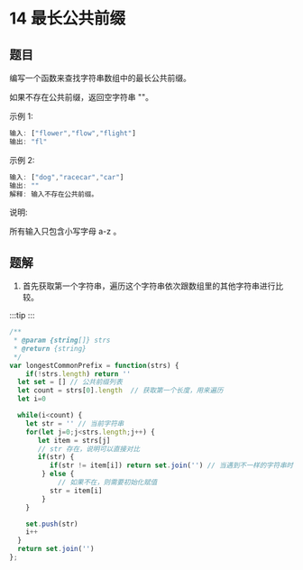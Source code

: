 # 14 最长公共前缀

## 题目
编写一个函数来查找字符串数组中的最长公共前缀。

如果不存在公共前缀，返回空字符串 ""。

示例 1:

```js
输入: ["flower","flow","flight"]
输出: "fl"
```
示例 2:

```js
输入: ["dog","racecar","car"]
输出: ""
解释: 输入不存在公共前缀。
```
说明:

所有输入只包含小写字母 a-z 。

## 题解

1. 首先获取第一个字符串，遍历这个字符串依次跟数组里的其他字符串进行比较。

:::tip
<runtime :list="[84, 67.78, 38, 34.20]" />
:::

```js
/**
 * @param {string[]} strs
 * @return {string}
 */
var longestCommonPrefix = function(strs) {
    if(!strs.length) return ''
  let set = [] // 公共前缀列表
  let count = strs[0].length  // 获取第一个长度，用来遍历
  let i=0

  while(i<count) {
    let str = '' // 当前字符串
    for(let j=0;j<strs.length;j++) {
       let item = strs[j]
       // str 存在，说明可以直接对比
       if(str) {
          if(str != item[i]) return set.join('') // 当遇到不一样的字符串时，则直接返回相同的前缀
        } else {
            // 如果不在，则需要初始化赋值
          str = item[i] 
        } 
    }

    set.push(str)
    i++
  }
  return set.join('')
};
```

<situation>
    <template v-slot:time>`O(mn)`，m 是平均字符串的长度，n 是字符串的数量</template>
    <template v-slot:space>`O(n)`，使用了一个额外空间来储存经过对比后的字符串</template>
    <template v-slot:good>传入空字符串或者没有相同的公共前缀</template>
    <template v-slot:bad>数组里的内容均为相同的公共前缀</template>
</situation>